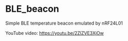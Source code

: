 # BLE_beacon
Simple BLE temperature beacon emulated by nRF24L01

YouTube video:
https://youtu.be/2ZlZVE3XjOw
